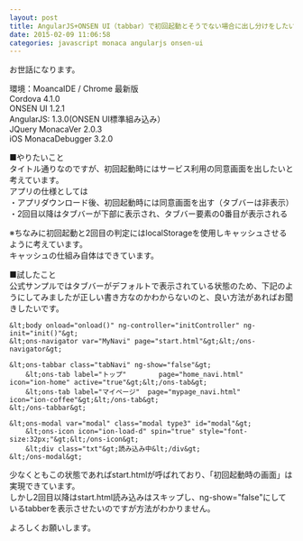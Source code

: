 ```yaml
---
layout: post
title: AngularJS+ONSEN UI（tabbar）で初回起動とそうでない場合に出し分けをしたい
date: 2015-02-09 11:06:58
categories: javascript monaca angularjs onsen-ui
---
```

<p>お世話になります。</p>

<p>環境：MoancaIDE / Chrome 最新版<br>
Cordova 4.1.0<br>
ONSEN UI 1.2.1<br>
AngularJS: 1.3.0(ONSEN UI標準組み込み）<br>
JQuery MonacaVer 2.0.3<br>
iOS MonacaDebugger 3.2.0</p>

<p>■やりたいこと<br>
タイトル通りなのですが、初回起動時にはサービス利用の同意画面を出したいと考えています。<br>
アプリの仕様としては<br>
・アプリダウンロード後、初回起動時には同意画面を出す（タブバーは非表示）<br>
・2回目以降はタブバーが下部に表示され、タブバー要素の0番目が表示される</p>

<p>※ちなみに初回起動と2回目の判定にはlocalStorageを使用しキャッシュさせるように考えています。<br>
キャッシュの仕組み自体はできています。</p>

<p>■試したこと<br>
公式サンプルではタブバーがデフォルトで表示されている状態のため、下記のようにしてみましたが正しい書き方なのかわからないのと、良い方法があればお聞きしたいです。</p>

```
&lt;body onload="onload()" ng-controller="initController" ng-init="init()"&gt;
&lt;ons-navigator var="MyNavi" page="start.html"&gt;&lt;/ons-navigator&gt;

&lt;ons-tabbar class="tabNavi" ng-show="false"&gt;
    &lt;ons-tab label="トップ"        page="home_navi.html"       icon="ion-home" active="true"&gt;&lt;/ons-tab&gt;
    &lt;ons-tab label="マイページ"  page="mypage_navi.html"     icon="ion-coffee"&gt;&lt;/ons-tab&gt;
&lt;/ons-tabbar&gt;

&lt;ons-modal var="modal" class="modal type3" id="modal"&gt;
    &lt;ons-icon icon="ion-load-d" spin="true" style="font-size:32px;"&gt;&lt;/ons-icon&gt;
    &lt;div class="txt"&gt;読み込み中&lt;/div&gt;
&lt;/ons-modal&gt;
```

<p></p>

<p>少なくともこの状態であればstart.htmlが呼ばれており、「初回起動時の画面」は実現できています。<br>
しかし2回目以降はstart.html読み込みはスキップし、ng-show="false"にしているtabberを表示させたいのですが方法がわかりません。</p>

<p>よろしくお願いします。</p>
